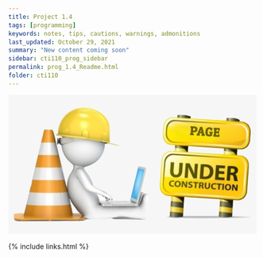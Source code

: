 ```yaml
---
title: Project 1.4
tags: [programming]
keywords: notes, tips, cautions, warnings, admonitions
last_updated: October 29, 2021
summary: "New content coming soon"
sidebar: cti110_prog_sidebar
permalink: prog_1.4_Readme.html
folder: cti110
---
```


![under construction](../../images/new-content-coming-soon-web-page-is-under.png)

{% include links.html %}

